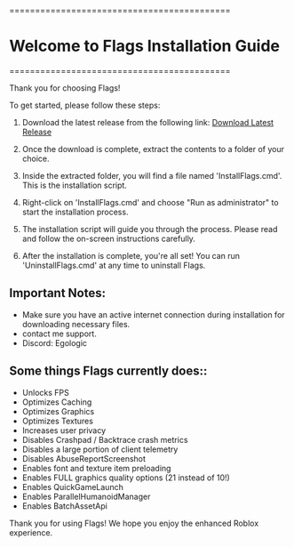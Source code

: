 ===========================================
# Welcome to Flags Installation Guide
===========================================

Thank you for choosing Flags!

To get started, please follow these steps:

1. Download the latest release from the following link:
  [Download Latest Release](https://github.com/Exodo0/Unlocker-Roblox/releases/tag/Releases)

2. Once the download is complete, extract the contents to a folder of your choice.

3. Inside the extracted folder, you will find a file named 'InstallFlags.cmd'. This is the installation script.

4. Right-click on 'InstallFlags.cmd' and choose "Run as administrator" to start the installation process.

5. The installation script will guide you through the process. Please read and follow the on-screen instructions carefully.

6. After the installation is complete, you're all set! You can run 'UninstallFlags.cmd' at any time to uninstall Flags.

## Important Notes:
- Make sure you have an active internet connection during installation for downloading necessary files.
- contact me support.
- Discord: Egologic

## Some things Flags currently does::
- Unlocks FPS
- Optimizes Caching
- Optimizes Graphics
- Optimizes Textures
- Increases user privacy
- Disables Crashpad / Backtrace crash metrics
- Disables a large portion of client telemetry
- Disables AbuseReportScreenshot
- Enables font and texture item preloading
- Enables FULL graphics quality options (21 instead of 10!)
- Enables QuickGameLaunch
- Enables ParallelHumanoidManager
- Enables BatchAssetApi

Thank you for using Flags!
We hope you enjoy the enhanced Roblox experience.
